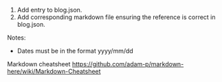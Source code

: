 1. Add entry to blog.json.
2. Add corresponding markdown file ensuring the reference is correct in blog.json.


Notes:

* Dates must be in the format yyyy/mm/dd

Markdown cheatsheet
https://github.com/adam-p/markdown-here/wiki/Markdown-Cheatsheet
